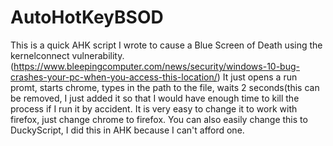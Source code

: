 # AutoHotKeyBSOD
This is a quick AHK script I wrote to cause a Blue Screen of Death using the kernelconnect vulnerability. (https://www.bleepingcomputer.com/news/security/windows-10-bug-crashes-your-pc-when-you-access-this-location/)
It just opens a run promt, starts chrome, types in the path to the file, waits 2 seconds(this can be removed, I just added it so that I would have enough time to kill the process if I run it by accident.
It is very easy to change it to work with firefox, just change chrome to firefox.
You can also easily change this to DuckyScript, I did this in AHK because I can't afford one.
